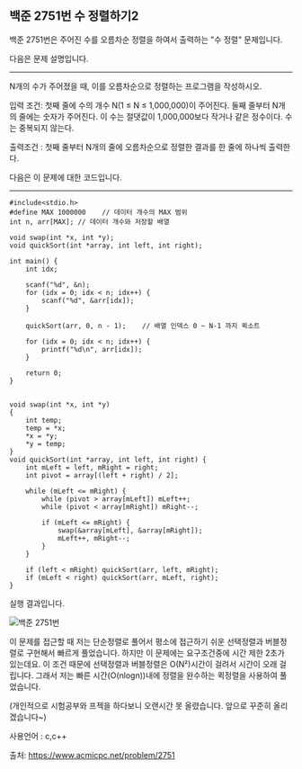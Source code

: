 ## 백준 2751번 수 정렬하기2

백준 2751번은 주어진 수를 오름차순 정렬을 하여서 출력하는 "수 정렬" 문제입니다.

다음은 문제 설명입니다.

---

N개의 수가 주어졌을 때, 이를 오름차순으로 정렬하는 프로그램을 작성하시오.

입력 조건: 첫째 줄에 수의 개수 N(1 ≤ N ≤ 1,000,000)이 주어진다. 둘째 줄부터 N개의 줄에는 숫자가 주어진다. 이 수는 절댓값이 1,000,000보다 작거나 같은 정수이다. 수는 중복되지 않는다.

출력조건 : 첫째 줄부터 N개의 줄에 오름차순으로 정렬한 결과를 한 줄에 하나씩 출력한다. 

다음은 이 문제에 대한 코드입니다.

---

```
#include<stdio.h>
#define MAX 1000000    // 데이터 개수의 MAX 범위
int n, arr[MAX]; // 데이터 개수와 저장할 배열

void swap(int *x, int *y);
void quickSort(int *array, int left, int right);

int main() {
	int idx;
    
	scanf("%d", &n);
	for (idx = 0; idx < n; idx++) {
		scanf("%d", &arr[idx]);
	}

	quickSort(arr, 0, n - 1);    // 배열 인덱스 0 ~ N-1 까지 퀵소트

	for (idx = 0; idx < n; idx++) {
		printf("%d\n", arr[idx]);
	}

	return 0;
}


void swap(int *x, int *y)
{
	int temp;
	temp = *x;
	*x = *y;
	*y = temp;
}
void quickSort(int *array, int left, int right) {
	int mLeft = left, mRight = right;
	int pivot = array[(left + right) / 2];

	while (mLeft <= mRight) {
		while (pivot > array[mLeft]) mLeft++;
		while (pivot < array[mRight]) mRight--;

		if (mLeft <= mRight) {
			swap(&array[mLeft], &array[mRight]);
			mLeft++, mRight--;
		}
	}

	if (left < mRight) quickSort(arr, left, mRight);
	if (mLeft < right) quickSort(arr, mLeft, right);
}

```

실행 결과입니다.

![백준 2751번](https://user-images.githubusercontent.com/52284829/74408596-31658400-4e78-11ea-9b7a-4ecd21b1cea5.png)

이 문제를 접근할 때 저는 단순정렬로 풀어서 평소에 접근하기 쉬운 선택정렬과 버블정렬로 구현해서 빠르게 풀었습니다. 하지만  이 문제에는 요구조건중에 시간 제한 2초가 있는데요. 이 조건 때문에 선택정렬과 버블정렬은 O(N²)시간이 걸려서 시간이 오래 걸립니다. 그래서 저는 빠른 시간(O(nlogn))내에 정렬을 완수하는 퀵정렬을 사용하여 풀었습니다.

(개인적으로 시험공부와 프젝을 하다보니 오랜시간 못 올렸습니다. 앞으로 꾸준히 올리겠습니다~)

사용언어 : c,c++

출처: https://www.acmicpc.net/problem/2751